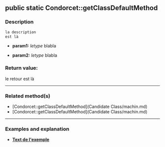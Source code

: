 ## public static Condorcet::getClassDefaultMethod

### Description    

```php
la description
est là
```

- **param1:** *letype* blabla

- **param2:** *letype* blabla



### Return value:   

le retour
est là


---------------------------------------

### Related method(s)      

* [Condorcet::getClassDefaultMethod](Candidate Class/machin.md)    
* [Condorcet::getClassDefaultMethod](Candidate Class/machin.md)    

---------------------------------------

### Examples and explanation

* **[Text de l'exemple](link)**    
